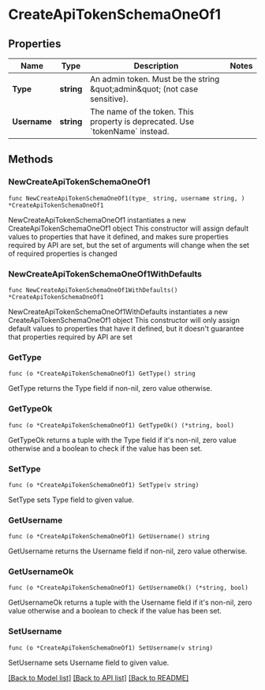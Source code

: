 # CreateApiTokenSchemaOneOf1

## Properties

Name | Type | Description | Notes
------------ | ------------- | ------------- | -------------
**Type** | **string** | An admin token. Must be the string \&quot;admin\&quot; (not case sensitive). | 
**Username** | **string** | The name of the token. This property is deprecated. Use &#x60;tokenName&#x60; instead. | 

## Methods

### NewCreateApiTokenSchemaOneOf1

`func NewCreateApiTokenSchemaOneOf1(type_ string, username string, ) *CreateApiTokenSchemaOneOf1`

NewCreateApiTokenSchemaOneOf1 instantiates a new CreateApiTokenSchemaOneOf1 object
This constructor will assign default values to properties that have it defined,
and makes sure properties required by API are set, but the set of arguments
will change when the set of required properties is changed

### NewCreateApiTokenSchemaOneOf1WithDefaults

`func NewCreateApiTokenSchemaOneOf1WithDefaults() *CreateApiTokenSchemaOneOf1`

NewCreateApiTokenSchemaOneOf1WithDefaults instantiates a new CreateApiTokenSchemaOneOf1 object
This constructor will only assign default values to properties that have it defined,
but it doesn't guarantee that properties required by API are set

### GetType

`func (o *CreateApiTokenSchemaOneOf1) GetType() string`

GetType returns the Type field if non-nil, zero value otherwise.

### GetTypeOk

`func (o *CreateApiTokenSchemaOneOf1) GetTypeOk() (*string, bool)`

GetTypeOk returns a tuple with the Type field if it's non-nil, zero value otherwise
and a boolean to check if the value has been set.

### SetType

`func (o *CreateApiTokenSchemaOneOf1) SetType(v string)`

SetType sets Type field to given value.


### GetUsername

`func (o *CreateApiTokenSchemaOneOf1) GetUsername() string`

GetUsername returns the Username field if non-nil, zero value otherwise.

### GetUsernameOk

`func (o *CreateApiTokenSchemaOneOf1) GetUsernameOk() (*string, bool)`

GetUsernameOk returns a tuple with the Username field if it's non-nil, zero value otherwise
and a boolean to check if the value has been set.

### SetUsername

`func (o *CreateApiTokenSchemaOneOf1) SetUsername(v string)`

SetUsername sets Username field to given value.



[[Back to Model list]](../README.md#documentation-for-models) [[Back to API list]](../README.md#documentation-for-api-endpoints) [[Back to README]](../README.md)


